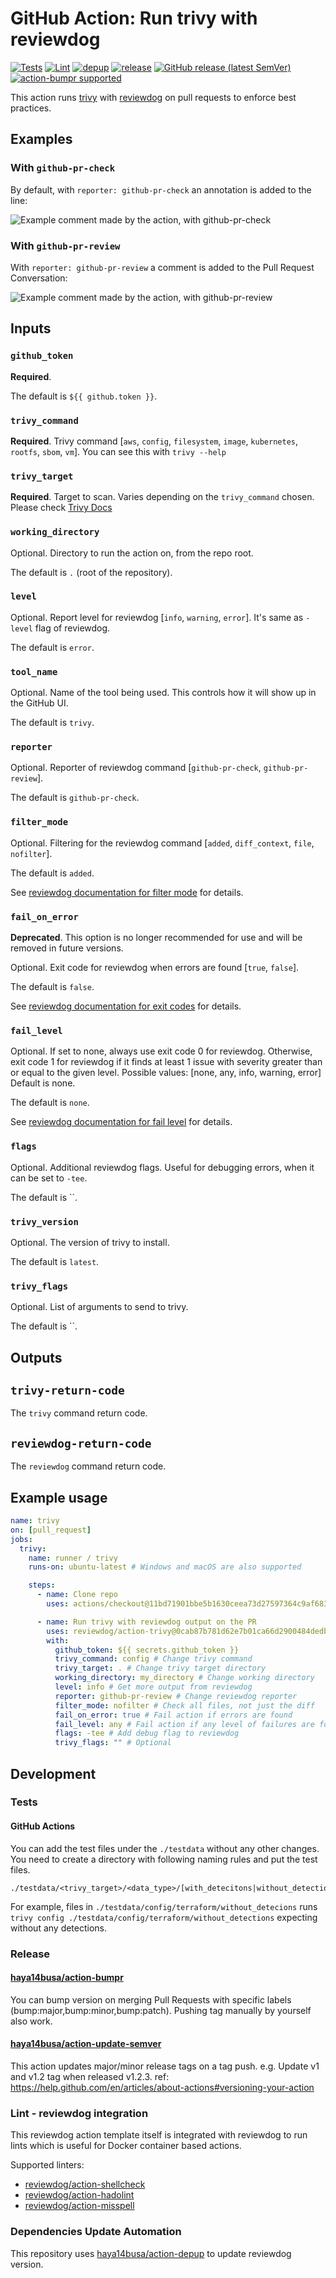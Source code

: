 # GitHub Action: Run trivy with reviewdog

[![Tests](https://github.com/reviewdog/action-trivy/workflows/Tests/badge.svg)](https://github.com/reviewdog/action-trivy/actions?query=workflow%3ATests)
[![Lint](https://github.com/reviewdog/action-trivy/workflows/Lint/badge.svg)](https://github.com/reviewdog/action-trivy/actions?query=workflow%Lint)
[![depup](https://github.com/reviewdog/action-trivy/workflows/depup/badge.svg)](https://github.com/reviewdog/action-trivy/actions?query=workflow%3Adepup)
[![release](https://github.com/reviewdog/action-trivy/workflows/release/badge.svg)](https://github.com/reviewdog/action-trivy/actions?query=workflow%3Arelease)
[![GitHub release (latest SemVer)](https://img.shields.io/github/v/release/reviewdog/action-trivy?logo=github&sort=semver)](https://github.com/reviewdog/action-trivy/releases)
[![action-bumpr supported](https://img.shields.io/badge/bumpr-supported-ff69b4?logo=github&link=https://github.com/haya14busa/action-bumpr)](https://github.com/haya14busa/action-bumpr)

This action runs [trivy](https://github.com/aquasecurity/trivy) with
[reviewdog](https://github.com/reviewdog/reviewdog) on pull requests
to enforce best practices.

## Examples

### With `github-pr-check`

By default, with `reporter: github-pr-check` an annotation is added to
the line:

![Example comment made by the action, with github-pr-check](./example-github-pr-check.png)

### With `github-pr-review`

With `reporter: github-pr-review` a comment is added to
the Pull Request Conversation:

![Example comment made by the action, with github-pr-review](./example-github-pr-review.png)

## Inputs

### `github_token`

**Required**.

The default is `${{ github.token }}`.

### `trivy_command`

**Required**. Trivy command [`aws`, `config`, `filesystem`, `image`, `kubernetes`, `rootfs`, `sbom`, `vm`].
You can see this with `trivy --help`

### `trivy_target`

**Required**. Target to scan.
Varies depending on the `trivy_command` chosen. Please check [Trivy Docs](https://aquasecurity.github.io/trivy/latest/docs/)

### `working_directory`

Optional. Directory to run the action on, from the repo root.

The default is `.` (root of the repository).

### `level`

Optional. Report level for reviewdog [`info`, `warning`, `error`].
It's same as `-level` flag of reviewdog.

The default is `error`.

### `tool_name`

Optional. Name of the tool being used. This controls how it will show up in the GitHub UI.

The default is `trivy`.

### `reporter`

Optional. Reporter of reviewdog command [`github-pr-check`, `github-pr-review`].

The default is `github-pr-check`.

### `filter_mode`

Optional. Filtering for the reviewdog command [`added`, `diff_context`, `file`, `nofilter`].

The default is `added`.

See [reviewdog documentation for filter mode](https://github.com/reviewdog/reviewdog/tree/master#filter-mode) for details.

### `fail_on_error`

**Deprecated**. This option is no longer recommended for use and will be removed in future versions.

Optional. Exit code for reviewdog when errors are found [`true`, `false`].

The default is `false`.

See [reviewdog documentation for exit codes](https://github.com/reviewdog/reviewdog/tree/master#exit-codes) for details.

### `fail_level`

Optional. If set to none, always use exit code 0 for reviewdog. Otherwise, exit code 1 for reviewdog if it finds at least 1 issue with severity greater than or equal to the given level. Possible values: [none, any, info, warning, error] Default is none.

The default is `none`.

See [reviewdog documentation for fail level](https://github.com/reviewdog/reviewdog/tree/master?tab=readme-ov-file#fail-level) for details.

### `flags`

Optional. Additional reviewdog flags. Useful for debugging errors, when it can be set to `-tee`.

The default is ``.

### `trivy_version`

Optional. The version of trivy to install.

The default is `latest`.

### `trivy_flags`

Optional. List of arguments to send to trivy.

The default is ``.

## Outputs

## `trivy-return-code`

The `trivy` command return code.

## `reviewdog-return-code`

The `reviewdog` command return code.

## Example usage

```yml
name: trivy
on: [pull_request]
jobs:
  trivy:
    name: runner / trivy
    runs-on: ubuntu-latest # Windows and macOS are also supported

    steps:
      - name: Clone repo
        uses: actions/checkout@11bd71901bbe5b1630ceea73d27597364c9af683 # v4.2.2

      - name: Run trivy with reviewdog output on the PR
        uses: reviewdog/action-trivy@0cab87b781d62e7b01ca66d2900484dedba06306 # v1.13.10
        with:
          github_token: ${{ secrets.github_token }}
          trivy_command: config # Change trivy command
          trivy_target: . # Change trivy target directory
          working_directory: my_directory # Change working directory
          level: info # Get more output from reviewdog
          reporter: github-pr-review # Change reviewdog reporter
          filter_mode: nofilter # Check all files, not just the diff
          fail_on_error: true # Fail action if errors are found
          fail_level: any # Fail action if any level of failures are found
          flags: -tee # Add debug flag to reviewdog
          trivy_flags: "" # Optional
```

## Development

### Tests

#### GitHub Actions

You can add the test files under the `./testdata` without any other changes. You need to create a directory with following naming rules and put the test files.

```
./testdata/<trivy_target>/<data_type>/[with_detecitons|without_detections]
```

For example, files in `./testdata/config/terraform/without_detecions` runs `trivy config ./testdata/config/terraform/without_detections` expecting without any detections.

### Release

#### [haya14busa/action-bumpr](https://github.com/haya14busa/action-bumpr)

You can bump version on merging Pull Requests with specific labels (bump:major,bump:minor,bump:patch).
Pushing tag manually by yourself also work.

#### [haya14busa/action-update-semver](https://github.com/haya14busa/action-update-semver)

This action updates major/minor release tags on a tag push. e.g. Update v1 and v1.2 tag when released v1.2.3.
ref: <https://help.github.com/en/articles/about-actions#versioning-your-action>

### Lint - reviewdog integration

This reviewdog action template itself is integrated with reviewdog to run lints
which is useful for Docker container based actions.

Supported linters:

- [reviewdog/action-shellcheck](https://github.com/reviewdog/action-shellcheck)
- [reviewdog/action-hadolint](https://github.com/reviewdog/action-hadolint)
- [reviewdog/action-misspell](https://github.com/reviewdog/action-misspell)

### Dependencies Update Automation

This repository uses [haya14busa/action-depup](https://github.com/haya14busa/action-depup) to update
reviewdog version.

